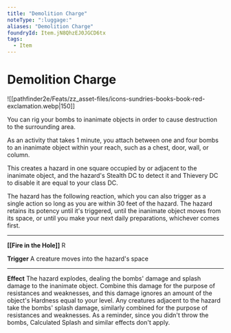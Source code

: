 ```yaml
---
title: "Demolition Charge"
noteType: ":luggage:"
aliases: "Demolition Charge"
foundryId: Item.jN8QhzEJ0JGCD6tx
tags:
  - Item
---
```


# Demolition Charge
![[pathfinder2e/Feats/zz_asset-files/icons-sundries-books-book-red-exclamation.webp|150]]

You can rig your bombs to inanimate objects in order to cause destruction to the surrounding area.

As an activity that takes 1 minute, you attach between one and four bombs to an inanimate object within your reach, such as a chest, door, wall, or column.

This creates a hazard in one square occupied by or adjacent to the inanimate object, and the hazard's Stealth DC to detect it and Thievery DC to disable it are equal to your class DC.

The hazard has the following reaction, which you can also trigger as a single action so long as you are within 30 feet of the hazard. The hazard retains its potency until it's triggered, until the inanimate object moves from its space, or until you make your next daily preparations, whichever comes first.

* * *

**[[Fire in the Hole]]** R

**Trigger** A creature moves into the hazard's space

* * *

**Effect** The hazard explodes, dealing the bombs' damage and splash damage to the inanimate object. Combine this damage for the purpose of resistances and weaknesses, and this damage ignores an amount of the object's Hardness equal to your level. Any creatures adjacent to the hazard take the bombs' splash damage, similarly combined for the purpose of resistances and weaknesses. As a reminder, since you didn't throw the bombs, Calculated Splash and similar effects don't apply.
